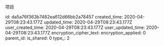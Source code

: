 项目

id: da5a76f363b7482ea612d66bb2a78457
created_time: 2020-04-29T08:23:43.177Z
updated_time: 2020-04-29T08:23:43.177Z
user_created_time: 2020-04-29T08:23:43.177Z
user_updated_time: 2020-04-29T08:23:43.177Z
encryption_cipher_text: 
encryption_applied: 0
parent_id: 
is_shared: 0
type_: 2